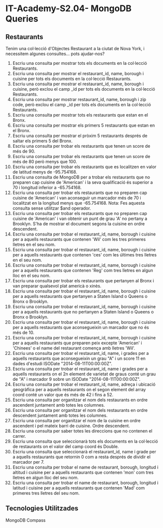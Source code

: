 # IT-Academy-S2.04- MongoDB Queries

## Restaurants

Tenim una col·lecció d'Objectes Restaurant a la ciutat de Nova York, i necessitem algunes consultes... pots ajudar-nos?

1. Escriu una consulta per mostrar tots els documents en la col·lecció Restaurants.
2. Escriu una consulta per mostrar el restaurant_id, name, borough i cuisine per tots els documents en la col·lecció Restaurants.
3. Escriu una consulta per mostrar el restaurant_id, name, borough i cuisine, però exclou el camp _id per tots els documents en la col·lecció Restaurants.
4. Escriu una consulta per mostrar restaurant_id, name, borough i zip code, però exclou el camp _id per tots els documents en la col·lecció Restaurants.
5. Escriu una consulta per mostrar tots els restaurants que estan en el Bronx.
6. Escriu una consulta per mostrar els primers 5 restaurants que estan en el Bronx.
7. Escriu una consulta per mostrar el pròxim 5 restaurants després de saltar els primers 5 del Bronx.
8. Escriu una consulta per trobar els restaurants que tenen un score de més de 90.
9. Escriu una consulta per trobar els restaurants que tenen un score de més de 80 però menys que 100.
10. Escriu una consulta per trobar els restaurants que es localitzen en valor de latitud menys de -95.754168.
11. Escriu una consulta de MongoDB per a trobar els restaurants que no preparen cap cuisine de 'American' i la seva qualificació és superior a 70 i longitud inferior a -65.754168.
12. Escriu una consulta per trobar els restaurants que no preparen cap cuisine de 'American' i van aconseguir un marcador més de 70 i localitzat en la longitud menys que -65.754168. Nota: Fes aquesta consulta sense utilitzar $and operador.
13. Escriu una consulta per trobar els restaurants que no preparen cap cuisine de 'American' i van obtenir un punt de grau 'A' no pertany a Brooklyn. S'ha de mostrar el document segons la cuisine en ordre descendent.
14. Escriu una consulta per trobar el restaurant_id, name, borough i cuisine per a aquells restaurants que contenen 'Wil' com les tres primeres lletres en el seu nom.
15. Escriu una consulta per trobar el restaurant_id, name, borough i cuisine per a aquells restaurants que contenen 'ces' com les últimes tres lletres en el seu nom.
16. Escriu una consulta per trobar el restaurant_id, name, borough i cuisine per a aquells restaurants que contenen 'Reg' com tres lletres en algun lloc en el seu nom.
17. Escriu una consulta per trobar els restaurants que pertanyen al Bronx i van preparar qualsevol plat americà o xinès.
18. Escriu una consulta per trobar el restaurant_id, name, borough i cuisine per a aquells restaurants que pertanyen a Staten Island o Queens o Bronx o Brooklyn.
19. Escriu una consulta per trobar el restaurant_id, name, borough i cuisine per a aquells restaurants que no pertanyen a Staten Island o Queens o Bronx o Brooklyn.
20. Escriu una consulta per trobar el restaurant_id, name, borough i cuisine per a aquells restaurants que aconsegueixin un marcador que no és més de 10.
21. Escriu una consulta per trobar el restaurant_id, name, borough i cuisine per a aquells restaurants que preparen peix excepte 'American' i 'Chinees' o el name del restaurant comença amb lletres 'Wil'.
22. Escriu una consulta per trobar el restaurant_id, name, i grades per a aquells restaurants que aconsegueixin un grau "A" i un score 11 en dades d'estudi ISODate "2014-08-11T00:00:00Z".
23. Escriu una consulta per trobar el restaurant_id, name i grades per a aquells restaurants on el 2n element de varietat de graus conté un grau de "A" i marcador 9 sobre un ISODate "2014-08-11T00:00:00Z".
24. Escriu una consulta per trobar el restaurant_id, name, adreça i ubicació geogràfica per a aquells restaurants on el segon element del array coord conté un valor que és més de 42 i fins a 52.
25. Escriu una consulta per organitzar el nom dels restaurants en ordre ascendent juntament amb totes les columnes.
26. Escriu una consulta per organitzar el nom dels restaurants en ordre descendent juntament amb totes les columnes.
27. Escriu una consulta per organitzar el nom de la cuisine en ordre ascendent i pel mateix barri de cuisine. Ordre descendent.
28. Escriu una consulta per saber totes les direccions que no contenen el carrer.
29. Escriu una consulta que seleccionarà tots els documents en la col·lecció de restaurants on el valor del camp coord és Double.
30. Escriu una consulta que seleccionarà el restaurant_id, name i grade per a aquells restaurants que retornin 0 com a resta després de dividir el marcador per 7.
31. Escriu una consulta per trobar el name de restaurant, borough, longitud i altitud i cuisine per a aquells restaurants que contenen 'mon' com tres lletres en algun lloc del seu nom.
32. Escriu una consulta per trobar el name de restaurant, borough, longitud i latitud i cuisine per a aquells restaurants que contenen 'Mad' com primeres tres lletres del seu nom.


## Tecnologies Utilitzades

MongoDB Compass
